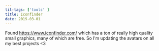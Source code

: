 ```yaml
---
til-tags: ['tools' ]
title: Iconfinder
date: 2019-03-01
---
```


Found https://www.iconfinder.com/ which has a ton of really high quality small graphics, many of which are free. So I'm updating the avatars on all my best projects <3 